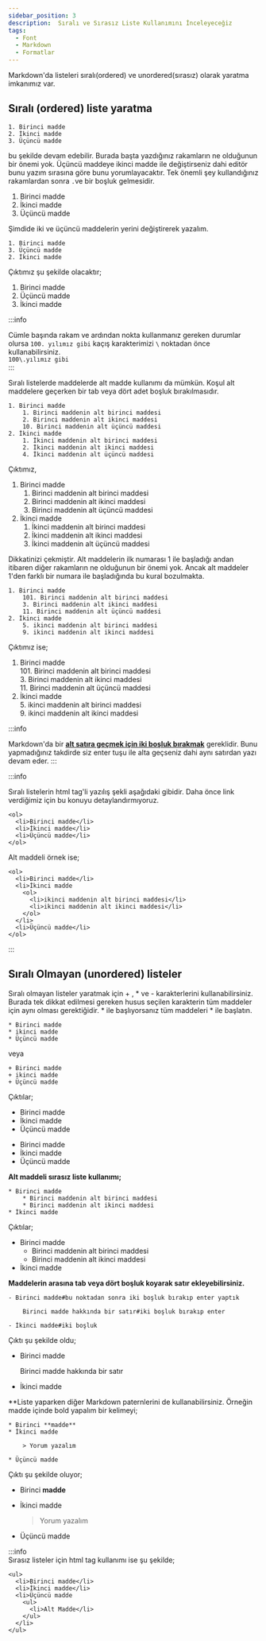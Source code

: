 ```yaml
---
sidebar_position: 3
description:  Sıralı ve Sırasız Liste Kullanımını İnceleyeceğiz
tags:
  - Font
  - Markdown
  - Formatlar
---
```

Markdown'da listeleri sıralı(ordered) ve unordered(sırasız) olarak yaratma imkanımız var.  
## Sıralı (ordered) liste yaratma  

 ```
 1. Birinci madde
 2. İkinci madde 
 3. Üçüncü madde
 ```  

 bu şekilde devam edebilir.  Burada başta yazdığınız rakamların ne olduğunun bir önemi yok. Üçüncü maddeye ikinci madde ile değiştirseniz dahi editör bunu yazım sırasına göre bunu yorumlayacaktır. Tek önemli şey kullandığınız rakamlardan sonra ```.```ve bir boşluk gelmesidir.

 1. Birinci madde  
 2. İkinci madde  
 3. Üçüncü madde

Şimdide iki ve üçüncü maddelerin yerini değiştirerek yazalım. 

```
1. Birinci madde
3. Üçüncü madde
2. İkinci madde  
```
Çıktımız şu şekilde olacaktır;

1. Birinci madde
3. Üçüncü madde
2. İkinci madde   

:::info  

Cümle başında rakam ve ardından nokta kullanmanız gereken durumlar olursa
```100. yılımız gibi``` kaçış karakterimizi ```\``` noktadan önce kullanabilirsiniz.  
```100\.yılımız gibi```  
:::

Sıralı listelerde maddelerde alt madde kullanımı da mümkün.  Koşul alt maddelere geçerken bir tab veya dört adet boşluk bırakılmasıdır.

```
1. Birinci madde  
    1. Birinci maddenin alt birinci maddesi  
    2. Birinci maddenin alt ikinci maddesi
    10. Birinci maddenin alt üçüncü maddesi  
2. İkinci madde  
    1. İkinci maddenin alt birinci maddesi   
    2. İkinci maddenin alt ikinci maddesi  
    4. İkinci maddenin alt üçüncü maddesi  
```  
Çıktımız,

1. Birinci madde  
    1. Birinci maddenin alt birinci maddesi  
    3. Birinci maddenin alt ikinci maddesi  
    4. Birinci maddenin alt üçüncü maddesi  
2. İkinci madde  
    1. İkinci maddenin alt birinci maddesi   
    2. İkinci maddenin alt ikinci maddesi  
    4. İkinci maddenin alt üçüncü maddesi  

Dikkatinizi çekmiştir. Alt maddelerin ilk numarası 1 ile başladığı andan itibaren diğer rakamların ne olduğunun bir önemi yok.  Ancak alt maddeler 1'den farklı bir numara ile başladığında bu kural bozulmakta.  
```
1. Birinci madde  
    101. Birinci maddenin alt birinci maddesi  
    3. Birinci maddenin alt ikinci maddesi  
    11. Birinci maddenin alt üçüncü maddesi  
2. İkinci madde  
    5. ikinci maddenin alt birinci maddesi  
    9. ikinci maddenin alt ikinci maddesi
```  
Çıktımız ise;  

1. Birinci madde  
    101. Birinci maddenin alt birinci maddesi  
    3. Birinci maddenin alt ikinci maddesi  
    11. Birinci maddenin alt üçüncü maddesi  
2. İkinci madde  
    5. ikinci maddenin alt birinci maddesi  
    9. ikinci maddenin alt ikinci maddesi  

:::info  

Markdown'da bir <u>**alt satıra geçmek için iki boşluk bırakmak**</u> gereklidir.  Bunu yapmadığınız takdirde siz enter tuşu ile alta geçseniz dahi aynı satırdan yazı devam eder.
:::

:::info  

Sıralı listelerin html tag'li yazılış şekli aşağıdaki gibidir. Daha önce link verdiğimiz için bu konuyu detaylandırmıyoruz.

```
<ol>
  <li>Birinci madde</li>
  <li>İkinci madde</li>
  <li>Üçüncü madde</li>
</ol>
```
Alt maddeli örnek ise;  

```
<ol>
  <li>Birinci madde</li>
  <li>İkinci madde
    <ol>
      <li>ikinci maddenin alt birinci maddesi</li>
      <li>ikinci maddenin alt ikinci maddesi</li>
    </ol>
  </li>
  <li>Üçüncü madde</li>
</ol>
```
:::

## Sıralı Olmayan (unordered) listeler  

Sıralı olmayan listeler yaratmak için  + , * ve - karakterlerini kullanabilirsiniz.  Burada tek dikkat edilmesi gereken husus seçilen karakterin tüm maddeler için aynı olması gerektiğidir. * ile başlıyorsanız tüm maddeleri * ile başlatın.

````
* Birinci madde
* ikinci madde
* Üçüncü madde
````
veya  
````
+ Birinci madde
+ ikinci madde
+ Üçüncü madde
````

Çıktılar;

* Birinci madde
* İkinci madde
* Üçüncü madde

+ Birinci madde
+ İkinci madde
+ Üçüncü madde

**Alt maddeli sırasız liste kullanımı;**

````
* Birinci madde
    * Birinci maddenin alt birinci maddesi
    * Birinci maddenin alt ikinci maddesi
* İkinci madde
````
Çıktılar;  

* Birinci madde
    * Birinci maddenin alt birinci maddesi
    * Birinci maddenin alt ikinci maddesi
* İkinci madde

**Maddelerin arasına tab veya dört boşluk koyarak satır ekleyebilirsiniz.**

````
- Birinci madde#bu noktadan sonra iki boşluk bırakıp enter yaptık

    Birinci madde hakkında bir satır#iki boşluk bırakıp enter

- İkinci madde#iki boşluk 
````
Çıktı şu şekilde oldu;  
- Birinci madde  

    Birinci madde hakkında bir satır  

- İkinci madde  

**Liste yaparken diğer Markdown paternlerini de kullanabilirsiniz. Örneğin madde içinde bold yapalım bir kelimeyi;

````
* Birinci **madde**  
* İkinci madde  

    > Yorum yazalım  
    
* Üçüncü madde
````
Çıktı şu şekilde oluyor;  

* Birinci **madde**  
* İkinci madde  

    > Yorum yazalım  

* Üçüncü madde  

:::info  
Sırasız listeler için html tag kullanımı ise şu şekilde;
````
<ul>
  <li>Birinci madde</li>
  <li>İkinci madde</li>
  <li>Üçüncü madde
    <ul>
      <li>Alt Madde</li>
    </ul>
  </li>
</ul>
````
